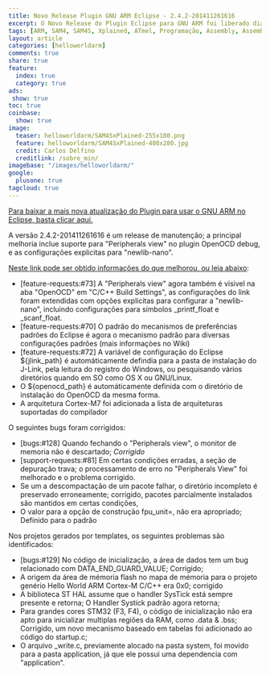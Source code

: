 ```yaml
---
title: Novo Release Plugin GNU ARM Eclipse - 2.4.2-201411261616
excerpt: O Novo Release do Plugin Eclipse para GNU ARM foi liberado dia 26 do mês passado, e já pode ser baixado ou atulizado automáticamente 
tags: [ARM, SAM4, SAM4S, Xplained, ATmel, Programação, Assembly, Assembler, Eclipse, IDE, GCC, GNU, None-EABI, EABI, Protótipos, Curso, Hello World ARM, Hello World Arduino, Arduino Zero, Arduino DUE, Atualização]
layout: article
categories: [helloworldarm]
comments: true
share: true
feature: 
  index: true
  category: true
ads: 
 show: true
toc: true
coinbase:
  show: true
image:
  teaser: helloworldarm/SAM4SxPlained-255x180.png
  feature: helloworldarm/SAM4SxPlained-400x280.jpg
  credit: Carlos Delfino 
  creditlink: /sobre_min/
imagebase: "/images/helloworldarm/"
google:
  plusone: true
tagcloud: true
---
```


[Para baixar a mais nova atualização do Plugin  para usar o GNU ARM no Eclipse, basta clicar aqui.](https://sourceforge.net/projects/gnuarmeclipse/?source=CarlosDelfino)

A versão 2.4.2-201411261616 é um release de manutenção; a principal melhoria
inclue suporte para "Peripherals view" no plugin OpenOCD debug, e as configurações
explicitas para  "newlib-nano".

[Neste link pode ser obtido informações do que melhorou, ou leia abaixo](http://gnuarmeclipse.livius.net/blog/2014/11/26/version-2-4-2-201411261616-released/#more-1476?source=CarlosDelfino):

 * [feature-requests:#73] A "Peripherals view" agora também é visivel na aba 
   "OpenOCD" em  "C/C++ Build Settings", as configurações do link foram 
   extendidas com opções explicitas para configurar a "newlib-nano", 
   incluindo configurações para símbolos _printf_float e _scanf_float.   
 * [feature-requests:#70] O padrão do mecanismos de preferências padrões do 
   Eclipse é agora o mecanismo padrão para diversas configurações padrões 
   (mais informaçòes no Wiki) 
 * [feature-requests:#72]  A variável de configuração do Eclipse ${jlink_path}
   é automáticamente defindia para a pasta de instalação do J-Link, pela leitura
   do registro do Windows, ou pesquisando vários diretórios quando em SO como 
   OS X ou GNU/Linux.
 * O ${openocd_path} é automáticamente definida com o diretório de instalação do 
   OpenOCD da mesma forma.
 * A arquitetura Cortex-M7 foi adicionada a lista de arquiteturas suportadas do
   compilador

O seguintes bugs foram corrigidos:

 * [bugs:#128] Quando fechando o "Peripherals view", o monitor de memoria não é 
   descartado; _Corrigido_
 * [support-requests:#81] Em certas condições erradas, a seção de depuração trava; 
   o processamento de erro no "Peripherals View" foi melhorado e o problema corrigido.
 * Se um a descompactação de um pacote falhar, o diretório incompleto é preservado 
   erroneamente; corrigido, pacotes parcialmente instalados são mantidos em certas 
   condições, 
 * O valor para a opção de construção fpu_unit=, não era apropriado; Definido para o padrão 
   
Nos projetos gerados por templates, os seguintes problemas são identificados:

 * [bugs:#129] No código de inicialização, a área de dados tem um bug relacionado 
   com DATA_END_GUARD_VALUE; Corrigido; 
 * A origem da área de mémoria flash no mapa de mémoria para o projeto genério Hello 
   World ARM Cortex-M C/C++ era 0x0; corrigido
 * A biblioteca ST HAL assume que o handler SysTick está sempre presente e retorna;
   O Handler Systick padrão agora retorna;
 * Para grandes cores STM32 (F3, F4), o código de inicialização não era apto para
   inicializar multiplas regiões da RAM, como .data & .bss; Corrigido, um novo 
   mecanismo baseado em tabelas foi adicionado ao código do startup.c;
 * O arquivo _write.c, previamente alocado na pasta system, foi movido para
   a pasta application, já que ele possui uma dependencia com "application".
   
